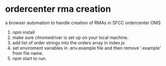 # ordercenter rma creation

a browser automation to handle creation of RMAs in SFCC ordercenter OMS

1. npm install
2. make sure chromedriver is set up on your local machine.
3. add list of order strings into the orders array in index.js
4. set enviroment variables in .env.example file and then remove '.example' from file name.
4. npm start to run.
